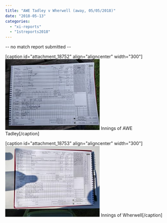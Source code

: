 ```yaml
---
title: "AWE Tadley v Wherwell (away, 05/05/2018)"
date: "2018-05-13"
categories: 
  - "xi-reports"
  - "1streports2018"
---
```


\-- no match report submitted --

\[caption id="attachment\_18752" align="aligncenter" width="300"\][![](images/IMG_20180505_195346-300x225.jpg)](https://www.wherwellcc.co.uk/wp-content/uploads/2018/05/IMG_20180505_195346.jpg) Innings of AWE Tadley\[/caption\]

\[caption id="attachment\_18753" align="aligncenter" width="300"\][![](images/IMG_20180505_163254-e1526233071547-300x225.jpg)](https://www.wherwellcc.co.uk/wp-content/uploads/2018/05/IMG_20180505_163254-e1526233071547.jpg) Innings of Wherwell\[/caption\]
